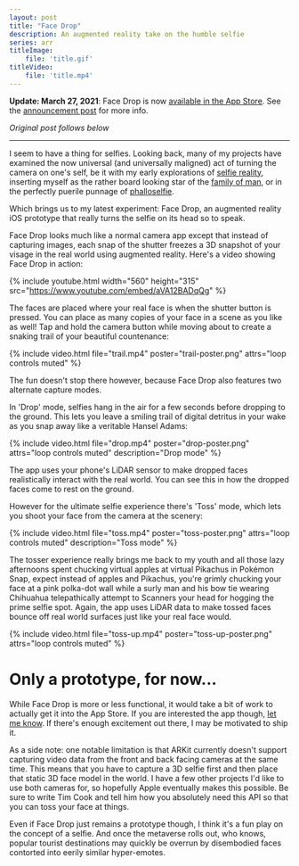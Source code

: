```yaml
---
layout: post
title: "Face Drop"
description: An augmented reality take on the humble selfie
series: arr
titleImage:
    file: 'title.gif'
titleVideo:
    file: 'title.mp4'
---
```


**Update: March 27, 2021**: Face Drop is now [available in the App Store](https://apps.apple.com/us/app/face-drop-ar/id1569124225). See the [announcement post](/face-drop-1-0) for more info.

*Original post follows below*

---

I seem to have a thing for selfies. Looking back, many of my projects have examined the now universal (and universally maligned) act of turning the camera on one's self, be it with my early explorations of [selfie reality](/selfie-reality), inserting myself as the rather board looking star of the [family of man](/the-family-of-man), or in the perfectly puerile punnage of [phalloselfie](/phalloselfie).

Which brings us to my latest experiment: Face Drop, an augmented reality iOS prototype that really turns the selfie on its head so to speak.

Face Drop looks much like a normal camera app except that instead of capturing images, each snap of the shutter freezes a 3D snapshot of your visage in the real world using augmented reality. Here's a video showing Face Drop in action:

{% include youtube.html width="560" height="315" src="https://www.youtube.com/embed/aVA12BADqQg" %}

The faces are placed where your real face is when the shutter button is pressed. You can place as many copies of your face in a scene as you like as well! Tap and hold the camera button while moving about to create a snaking trail of your beautiful countenance:

{% include video.html file="trail.mp4" poster="trail-poster.png" attrs="loop controls muted" %}

The fun doesn't stop there however, because Face Drop also features two alternate capture modes.

In 'Drop' mode, selfies hang in the air for a few seconds before dropping to the ground. This lets you leave a smiling trail of digital detritus in your wake as you snap away like a veritable Hansel Adams:

{% include video.html file="drop.mp4" poster="drop-poster.png" attrs="loop controls muted" description="Drop mode" %}

The app uses your phone's LiDAR sensor to make dropped faces realistically interact with the real world. You can see this in how the dropped faces come to rest on the ground.

However for the ultimate selfie experience there's 'Toss' mode, which lets you shoot your face from the camera at the scenery:

{% include video.html file="toss.mp4" poster="toss-poster.png" attrs="loop controls muted" description="Toss mode" %}

The tosser experience really brings me back to my youth and all those lazy afternoons spent chucking virtual apples at virtual Pikachus in Pokémon Snap, expect instead of apples and Pikachus, you're grimly chucking your face at a pink polka-dot wall while a surly man and his bow tie wearing Chihuahua telepathically attempt to Scanners your head for hogging the prime selfie spot. Again, the app uses LiDAR data to make tossed faces bounce off real world surfaces just like your real face would.

{% include video.html file="toss-up.mp4" poster="toss-up-poster.png" attrs="loop controls muted" %}

# Only a prototype, for now...

While Face Drop is more or less functional, it would take a bit of work to actually get it into the App Store. If you are interested the app though, [let me know](https://twitter.com/mattbierner). If there's enough excitement out there, I may be motivated to ship it.

As a side note: one notable limitation is that ARKit currently doesn't support capturing video data from the front and back facing cameras at the same time. This means that you have to capture a 3D selfie first and then place that static 3D face model in the world. I have a few other projects I'd like to use both cameras for, so hopefully Apple eventually makes this possible. Be sure to write Tim Cook and tell him how you absolutely need this API so that you can toss your face at things.

Even if Face Drop just remains a prototype though, I think it's a fun play on the concept of a selfie. And once the metaverse rolls out, who knows, popular tourist destinations may quickly be overrun by disembodied faces contorted into eerily similar hyper-emotes. 
